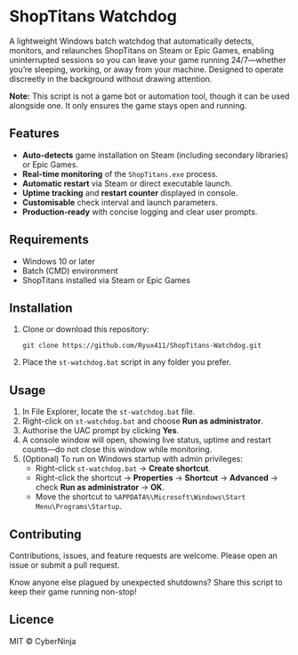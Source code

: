 # ShopTitans Watchdog

A lightweight Windows batch watchdog that automatically detects, monitors, and relaunches ShopTitans on Steam or Epic Games, enabling uninterrupted sessions so you can leave your game running 24/7—whether you’re sleeping, working, or away from your machine. Designed to operate discreetly in the background without drawing attention.

**Note:** This script is not a game bot or automation tool, though it can be used alongside one. It only ensures the game stays open and running.

## Features

- **Auto-detects** game installation on Steam (including secondary libraries) or Epic Games.
- **Real-time monitoring** of the `ShopTitans.exe` process.
- **Automatic restart** via Steam or direct executable launch.
- **Uptime tracking** and **restart counter** displayed in console.
- **Customisable** check interval and launch parameters.
- **Production-ready** with concise logging and clear user prompts.

## Requirements

- Windows 10 or later
- Batch (CMD) environment
- ShopTitans installed via Steam or Epic Games

## Installation

1. Clone or download this repository:
   ```
   git clone https://github.com/Ryux411/ShopTitans-Watchdog.git
   ```
2. Place the `st-watchdog.bat` script in any folder you prefer.

## Usage

1. In File Explorer, locate the `st-watchdog.bat` file.
2. Right-click on `st-watchdog.bat` and choose **Run as administrator**.
3. Authorise the UAC prompt by clicking **Yes**.
4. A console window will open, showing live status, uptime and restart counts—do not close this window while monitoring.
5. (Optional) To run on Windows startup with admin privileges:
   - Right-click `st-watchdog.bat` → **Create shortcut**.
   - Right-click the shortcut → **Properties** → **Shortcut** → **Advanced** → check **Run as administrator** → **OK**.
   - Move the shortcut to `%APPDATA%\Microsoft\Windows\Start Menu\Programs\Startup`.

## Contributing

Contributions, issues, and feature requests are welcome. Please open an issue or submit a pull request.

Know anyone else plagued by unexpected shutdowns? Share this script to keep their game running non-stop!

## Licence

MIT © CyberNinja

